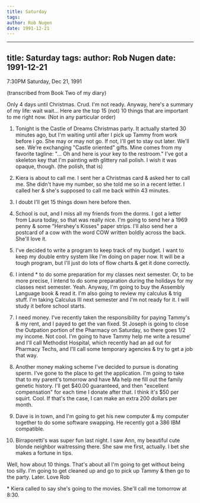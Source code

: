 ```yaml
---
title: Saturday
tags: 
author: Rob Nugen
date: 1991-12-21
---
```


---
title: Saturday
tags: 
author: Rob Nugen
date: 1991-12-21
---

<p class=date>7:30PM Saturday, Dec 21, 1991</p>

<p class=note>(transcribed from Book Two of my diary)</p>

<p>Only 4 days until Christmas.  Crud.  I'm not ready.  Anyway, here's
a summary of my life: wait wait... Here are the top 15 (not) 10 things
that are important to me right now. (Not in any particular order)

<ol>
<p><li>Tonight is the Castle of Dreams Christmas party.  It actually
started 30 minutes ago, but I'm waiting until after I pick up Tammy
from work before i go.  She may or may not go.  If not, I'll get to
stay out later.  We'll see.  We're exchanging "Castle oriented" gifts.
Mine comes from my favorite tagline: "... Oh and here is your key to
the restroom."  I've got a skeleton key that I'm painting with
glittery nail polish.  I wish it was opaque, though. (the polish, that
is)

<p><li>Kiera is about to call me.  I sent her a Christmas card & asked
her to call me.  She didn't have my number, so she told me so in a
recent letter.  I called her & she's supposed to call me back within
43 minutes.

<p><li>I doubt I'll get 15 things down here before then.

<p><li>School is out, and I miss all my friends from the dorms.  I got
a letter from Laura today, so that was really nice.  I'm going to send
her a 1969 penny & some "Hershey's Kisses" paper strips.  I'll also
send her a postcard of a cow with the word COW written boldly across
the back.  She'll love it.

<p><li>I've decided to write a program to keep track of my budget.  I
want to keep my double entry system like I'm doing on paper now.  It
will be a tough program, but I'll just do lots of flow charts & get it
done correctly.

<p><li>I intend * to do some preparation for my classes next semester.
Or, to be more precise, I intend to do some preparation during the
holidays for my classes next semester.  Yeah.  Anyway, I'm going to
buy the Assembly Language book & read it.  I'm also going to review my
calculus & trig stuff.  I'm taking Calculus III next semester and I'm
not ready for it.  I will study it before school starts.

<p><li>I need money.  I've recently taken the responsibility for
paying Tammy's & my rent, and I payed to get the van fixed.  St Joseph
is going to close the Outpation portion of the Pharmacy on Saturday,
so there goes 1/2 my income.  Not cool.  I'm going to have Tammy help
me write a resume' and I'll call Methodist Hospital, which recently
had an ad out for Pharmacy Techs, and I'll call some temporary
agencies & try to get a job that way.

<p><li>Another money making scheme I've decided to pursue is donating
sperm.  I've gone to the place to get the application.  I'm going to
take that to my parent's tomorrow and have Ma help me fill out the
family genetic history.  I'll get $40.00 guaranteed, and then
"excellent compensation" for each time I donate after that.  I think
it's $50 per squirt.  Cool.  If that's the case, I can make an extra
200 dollars per month.

<p><li>Dave is in town, and I'm going to get his new computer & my
computer together to do some software swapping.  He recently got a 386
IBM compatible.

<p><li>Birraporetti's was super fun last night.  I saw Ann, my
beautiful cute blonde neighbor waitressing there.  She saw me first,
actually.  I bet she makes a fortune in tips.
</ol>

<p>Well, how about 10 things.  That's about all I'm going to get
without being too silly.  I'm going to get cleaned up and go to pick
up Tammy & then go to the party.  Later.  Love Rob

<p>* Kiera called to say she's going to the movies.  She'll call me
tomorrow at 8:30.
